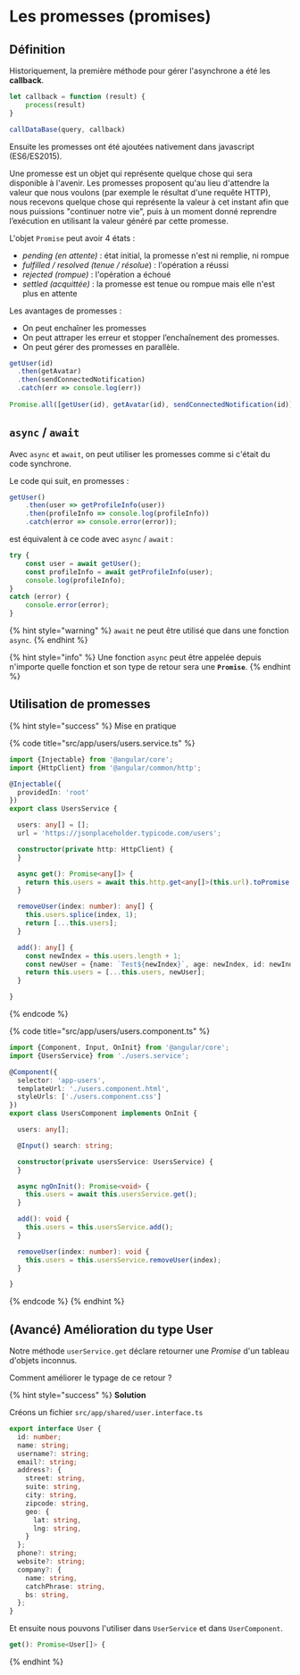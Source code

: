 # Les promesses \(promises\)

## Définition

Historiquement, la première méthode pour gérer l'asynchrone a été les **callback**.

```typescript
let callback = function (result) {
    process(result)
}

callDataBase(query, callback)
```

Ensuite les promesses ont été ajoutées nativement dans javascript \(ES6/ES2015\).

Une promesse est un objet qui représente quelque chose qui sera disponible à l'avenir. Les promesses proposent qu'au lieu d'attendre la valeur que nous voulons \(par exemple le résultat d'une requête HTTP\), nous recevons quelque chose qui représente la valeur à cet instant afin que nous puissions "continuer notre vie", puis à un moment donné reprendre l’exécution en utilisant la valeur généré par cette promesse.

L'objet `Promise` peut avoir 4 états :

* _pending \(en attente\)_ : état initial, la promesse n'est ni remplie, ni rompue
* _fulfilled / resolved \(tenue / résolue_\) : l'opération a réussi
* _rejected \(rompue\)_ : l'opération a échoué
* _settled \(acquittée\)_ : la promesse est tenue ou rompue mais elle n'est plus en attente

Les avantages de promesses :

* On peut enchaîner les promesses
* On peut attraper les erreur et stopper l’enchaînement des promesses.
* On peut gérer des promesses en parallèle.

```typescript
getUser(id)
  .then(getAvatar)
  .then(sendConnectedNotification)
  .catch(err => console.log(err))
  
Promise.all([getUser(id), getAvatar(id), sendConnectedNotification(id)])
```

## `async` / `await`

Avec `async` et `await`, on peut utiliser les promesses comme si c'était du code synchrone.

Le code qui suit, en promesses :

```typescript
getUser()
    .then(user => getProfileInfo(user))
    .then(profileInfo => console.log(profileInfo))
    .catch(error => console.error(error));
```

est équivalent à ce code avec `async` / `await` :

```typescript
try {
    const user = await getUser();
    const profileInfo = await getProfileInfo(user);
    console.log(profileInfo);
}
catch (error) {
    console.error(error);
}
```

{% hint style="warning" %}
`await` ne peut être utilisé que dans une fonction `async`.
{% endhint %}

{% hint style="info" %}
Une fonction `async` peut être appelée depuis n'importe quelle fonction et son type de retour sera une **`Promise`**.
{% endhint %}

## Utilisation de promesses

{% hint style="success" %}
Mise en pratique

{% code title="src/app/users/users.service.ts" %}
```typescript
import {Injectable} from '@angular/core';
import {HttpClient} from '@angular/common/http';

@Injectable({
  providedIn: 'root'
})
export class UsersService {

  users: any[] = [];
  url = 'https://jsonplaceholder.typicode.com/users';

  constructor(private http: HttpClient) {
  }

  async get(): Promise<any[]> {
    return this.users = await this.http.get<any[]>(this.url).toPromise();
  }

  removeUser(index: number): any[] {
    this.users.splice(index, 1);
    return [...this.users];
  }

  add(): any[] {
    const newIndex = this.users.length + 1;
    const newUser = {name: `Test${newIndex}`, age: newIndex, id: newIndex};
    return this.users = [...this.users, newUser];
  }

}
```
{% endcode %}

{% code title="src/app/users/users.component.ts" %}
```typescript
import {Component, Input, OnInit} from '@angular/core';
import {UsersService} from './users.service';

@Component({
  selector: 'app-users',
  templateUrl: './users.component.html',
  styleUrls: ['./users.component.css']
})
export class UsersComponent implements OnInit {

  users: any[];

  @Input() search: string;

  constructor(private usersService: UsersService) {
  }

  async ngOnInit(): Promise<void> {
    this.users = await this.usersService.get();
  }

  add(): void {
    this.users = this.usersService.add();
  }

  removeUser(index: number): void {
    this.users = this.usersService.removeUser(index);
  }

}
```
{% endcode %}
{% endhint %}

## \(Avancé\) Amélioration du type User

Notre méthode `userService.get` déclare retourner une _Promise_ d'un tableau d'objets inconnus.

Comment améliorer le typage de ce retour ?

{% hint style="success" %}
**Solution**

Créons un fichier `src/app/shared/user.interface.ts`

```typescript
export interface User {
  id: number;
  name: string;
  username?: string;
  email?: string;
  address?: {
    street: string,
    suite: string,
    city: string,
    zipcode: string,
    geo: {
      lat: string,
      lng: string,
    }
  };
  phone?: string;
  website?: string;
  company?: {
    name: string,
    catchPhrase: string,
    bs: string,
  };
}
```

Et ensuite nous pouvons l'utiliser dans `UserService`  et dans `UserComponent`.

```typescript
get(): Promise<User[]> {
```
{% endhint %}

